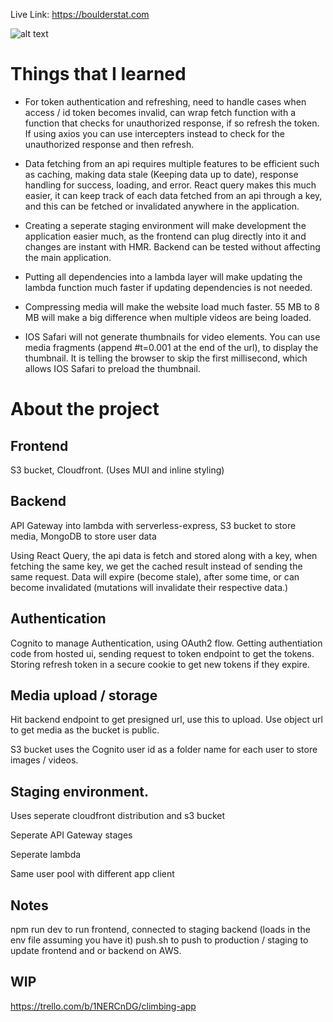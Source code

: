 Live Link: https://boulderstat.com

![alt text](website.jpg)

# Things that I learned

- For token authentication and refreshing, need to handle cases when access / id token becomes invalid, can wrap fetch function with a function that checks for unauthorized response, if so refresh the token. If using axios you can use intercepters instead to check for the unauthorized response and then refresh.

- Data fetching from an api requires multiple features to be efficient such as caching, making data stale (Keeping data up to date), response handling for success, loading, and error. React query makes this much easier, it can keep track of each data fetched from an api through a key, and this can be fetched or invalidated anywhere in the application.

- Creating a seperate staging environment will make development the application easier much, as the frontend can plug directly into it and changes are instant with HMR. Backend can be tested without affecting the main application.

- Putting all dependencies into a lambda layer will make updating the lambda function much faster if updating dependencies is not needed.

- Compressing media will make the website load much faster. 55 MB to 8 MB will make a big difference when multiple videos are being loaded.

- IOS Safari will not generate thumbnails for video elements. You can use media fragments (append #t=0.001 at the end of the url), to display the thumbnail. It is telling the browser to skip the first millisecond, which allows IOS Safari to preload the thumbnail.

# About the project

## Frontend

S3 bucket, Cloudfront. (Uses MUI and inline styling) <br  />

## Backend

API Gateway into lambda with serverless-express, S3 bucket to store media, MongoDB to store user data <br  />

Using React Query, the api data is fetch and stored along with a key, when fetching the same key, we get the cached result instead of sending the same request. Data will expire (become stale), after some time, or can become invalidated (mutations will invalidate their respective data.)

## Authentication

Cognito to manage Authentication, using OAuth2 flow. Getting authentiation code from hosted ui, sending request to token endpoint to get the tokens. Storing refresh token in a secure cookie to get new tokens if they expire. <br  />

## Media upload / storage

Hit backend endpoint to get presigned url, use this to upload. Use object url to get media as the bucket is public. <br/>

S3 bucket uses the Cognito user id as a folder name for each user to store images / videos. <br/>

## Staging environment.

Uses seperate cloudfront distribution and s3 bucket

Seperate API Gateway stages

Seperate lambda

Same user pool with different app client

## Notes

npm run dev to run frontend, connected to staging backend (loads in the env file assuming you have it)
push.sh to push to production / staging to update frontend and or backend on AWS.

## WIP

https://trello.com/b/1NERCnDG/climbing-app <br/>
